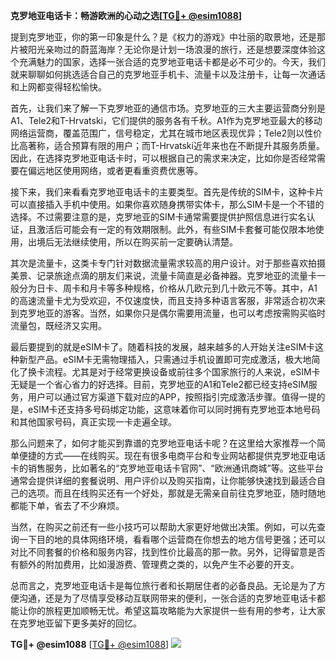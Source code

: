 **克罗地亚电话卡：畅游欧洲的心动之选[[TG💪+ @esim1088](https://t.me/s/esim1088)]**

提到克罗地亚，你的第一印象是什么？是《权力的游戏》中壮丽的取景地，还是那片被阳光亲吻过的蔚蓝海岸？无论你是计划一场浪漫的旅行，还是想要深度体验这个充满魅力的国家，选择一张合适的克罗地亚电话卡都是必不可少的。今天，我们就来聊聊如何挑选适合自己的克罗地亚手机卡、流量卡以及注册卡，让每一次通话和上网都变得轻松愉快。

首先，让我们来了解一下克罗地亚的通信市场。克罗地亚的三大主要运营商分别是A1、Tele2和T-Hrvatski，它们提供的服务各有千秋。A1作为克罗地亚最大的移动网络运营商，覆盖范围广，信号稳定，尤其在城市地区表现优异；Tele2则以性价比高著称，适合预算有限的用户；而T-Hrvatski近年来也在不断提升其服务质量。因此，在选择克罗地亚电话卡时，可以根据自己的需求来决定，比如你是否经常需要在偏远地区使用网络，或者更看重资费优惠等。

接下来，我们来看看克罗地亚电话卡的主要类型。首先是传统的SIM卡，这种卡片可以直接插入手机中使用。如果你喜欢随身携带实体卡，那么SIM卡是一个不错的选择。不过需要注意的是，克罗地亚的SIM卡通常需要提供护照信息进行实名认证，且激活后可能会有一定的有效期限制。此外，有些SIM卡套餐可能仅限本地使用，出境后无法继续使用，所以在购买前一定要确认清楚。

其次是流量卡，这类卡专门针对数据流量需求较高的用户设计。对于那些喜欢拍摄美景、记录旅途点滴的朋友们来说，流量卡简直是必备神器。克罗地亚的流量卡一般分为日卡、周卡和月卡等多种规格，价格从几欧元到几十欧元不等。其中，A1的高速流量卡尤为受欢迎，不仅速度快，而且支持多种语言客服，非常适合初次来到克罗地亚的游客。当然，如果你只是偶尔需要用流量，也可以考虑按需购买临时流量包，既经济又实用。

最后要提到的就是eSIM卡了。随着科技的发展，越来越多的人开始关注eSIM卡这种新型产品。eSIM卡无需物理插入，只需通过手机设置即可完成激活，极大地简化了换卡流程。尤其是对于经常更换设备或前往多个国家旅行的人来说，eSIM卡无疑是一个省心省力的好选择。目前，克罗地亚的A1和Tele2都已经支持eSIM服务，用户可以通过官方渠道下载对应的APP，按照指引完成激活步骤。值得一提的是，eSIM卡还支持多号码绑定功能，这意味着你可以同时拥有克罗地亚本地号码和其他国家号码，真正实现一卡走遍全球。

那么问题来了，如何才能买到靠谱的克罗地亚电话卡呢？在这里给大家推荐一个简单便捷的方式——在线购买。现在有很多电商平台和专业网站都提供克罗地亚电话卡的销售服务，比如著名的“克罗地亚电话卡官网”、“欧洲通讯商城”等。这些平台通常会提供详细的套餐说明、用户评价以及购买指南，让你能够快速找到最适合自己的选项。而且在线购买还有一个好处，那就是无需亲自前往克罗地亚，随时随地都能下单，省去了不少麻烦。

当然，在购买之前还有一些小技巧可以帮助大家更好地做出决策。例如，可以先查询一下目的地的具体网络环境，看看哪个运营商在你想去的地方信号更强；还可以对比不同套餐的价格和服务内容，找到性价比最高的那一款。另外，记得留意是否有额外的附加费用，比如漫游费、管理费之类的，以免产生不必要的开支。

总而言之，克罗地亚电话卡是每位旅行者和长期居住者的必备良品。无论是为了方便沟通，还是为了尽情享受移动互联网带来的便利，一张合适的克罗地亚电话卡都能让你的旅程更加顺畅无忧。希望这篇攻略能为大家提供一些有用的参考，让大家在克罗地亚留下更多美好的回忆。

**TG💪+ @esim1088** [[TG💪+ @esim1088](https://t.me/s/esim1088)] ![](https://i.postimg.cc/4NQfJmqS/Snipaste-2025-05-13-00-14-12.png)